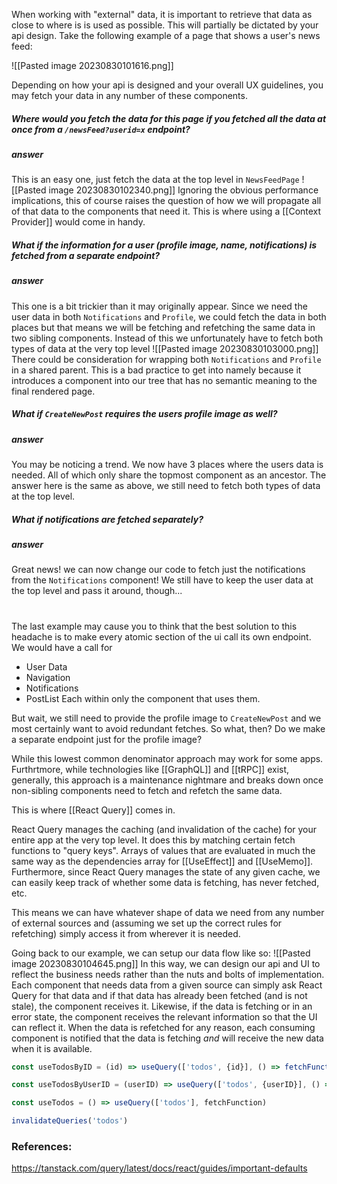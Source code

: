 When working with "external" data, it is important to retrieve that data as close to where is is used as possible. This will partially be dictated by your api design. Take the following example of a page that shows a user's news feed:

![[Pasted image 20230830101616.png]]

Depending on how your api is designed and your overall UX guidelines, you may fetch your data in any number of these components.

##### Where would you fetch the data for this page if you fetched all the data at once from a `/newsFeed?userid=x` endpoint?
##### answer
This is an easy one, just fetch the data at the top level in `NewsFeedPage`
![[Pasted image 20230830102340.png]]
Ignoring the obvious performance implications, this of course raises the question of how we will propagate all of that data to the components that need it. This is where using a [[Context Provider]] would come in handy.
##### What if the information for a user (profile image, name, notifications) is fetched from a separate endpoint?
##### answer
This one is a bit trickier than it may originally appear. Since we need the user data in both `Notifications` and `Profile`, we could fetch the data in both places but that means we will be fetching and refetching the same data in two sibling components. Instead of this we unfortunately have to fetch both types of data at the very top level
![[Pasted image 20230830103000.png]]
There could be consideration for wrapping both `Notifications` and `Profile` in a shared parent. This is a bad practice to get into namely because it introduces a component into our tree that has no semantic meaning to the final rendered page. 

##### What if `CreateNewPost` requires the users profile image as well?
##### answer
You may be noticing a trend. We now have 3 places where the users data is needed. All of which only share the topmost component as an ancestor. The answer here is the same as above, we still need to fetch both types of data at the top level.

##### What if notifications are fetched separately?
##### answer
Great news! we can now change our code to fetch just the notifications from the `Notifications` component! We still have to keep the user data at the top level and pass it around, though...

#
The last example may cause you to think that the best solution to this headache is to make every atomic section of the ui call its own endpoint. We would have a call for 
- User Data
- Navigation
- Notifications 
- PostList 
Each within only the component that uses them.

But wait, we still need to provide the profile image to `CreateNewPost` and we most certainly want to avoid redundant fetches. So what, then? Do we make a separate endpoint just for the profile image?

While this lowest common denominator approach may work for some apps. Furthrtmore, while technologies like [[GraphQL]] and [[tRPC]] exist, generally, this approach is a maintenance nightmare and breaks down once non-sibling components need to fetch and refetch the same data.

This is where [[React Query]] comes in.

React Query manages the caching (and invalidation of the cache) for your entire app at the very top level. It does this by matching certain fetch functions to "query keys". Arrays of values that are evaluated in much the same way as the dependencies array for [[UseEffect]] and [[UseMemo]]. Furthermore, since React Query manages the state of any given cache, we can easily keep track of whether some data is fetching, has never fetched, etc. 

This means we can have whatever shape of data we need from any number of external sources and (assuming we set up the correct rules for refetching) simply access it from wherever it is needed.

Going back to our example, we can setup our data flow like so:
![[Pasted image 20230830104645.png]]
In this way, we can design our api and UI to reflect the business needs rather than the nuts and bolts of implementation. Each component that needs data from a given source can simply ask React Query for that data and if that data has already been fetched (and is not stale), the component receives it. Likewise, if the data is fetching or in an error state, the component receives the relevant information so that the UI can reflect it. When the data is refetched for any reason, each consuming component is notified that the data is fetching *and* will receive the new data when it is available.

```jsx
const useTodosByID = (id) => useQuery(['todos', {id}], () => fetchFunction(id))

const useTodosByUserID = (userID) => useQuery(['todos', {userID}], () => fetchFunction(userID))

const useTodos = () => useQuery(['todos'], fetchFunction)

invalidateQueries('todos')

```

### References:
https://tanstack.com/query/latest/docs/react/guides/important-defaults